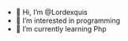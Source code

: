 - 👋 Hi, I’m @Lordexquis
- 👀 I’m interested in programming
- 🌱 I’m currently learning Php

<!---
Lordexquis/Lordexquis is a ✨ special ✨ repository because its `README.md` (this file) appears on your GitHub profile.
You can click the Preview link to take a look at your changes.
--->
